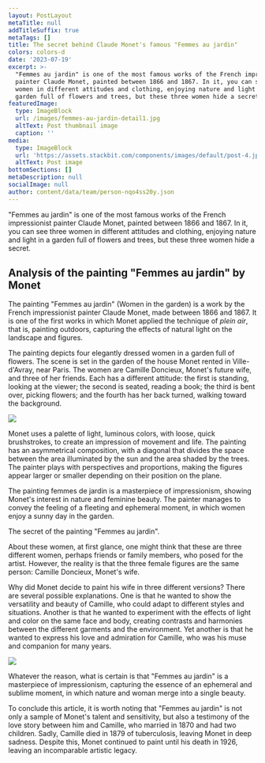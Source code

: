 ```yaml
---
layout: PostLayout
metaTitle: null
addTitleSuffix: true
metaTags: []
title: The secret behind Claude Monet's famous "Femmes au jardin"
colors: colors-d
date: '2023-07-19'
excerpt: >-
  "Femmes au jardin" is one of the most famous works of the French impressionist
  painter Claude Monet, painted between 1866 and 1867. In it, you can see three
  women in different attitudes and clothing, enjoying nature and light in a
  garden full of flowers and trees, but these three women hide a secret.
featuredImage:
  type: ImageBlock
  url: /images/femmes-au-jardin-detail1.jpg
  altText: Post thumbnail image
  caption: ''
media:
  type: ImageBlock
  url: 'https://assets.stackbit.com/components/images/default/post-4.jpeg'
  altText: Post image
bottomSections: []
metaDescription: null
socialImage: null
author: content/data/team/person-nqo4ss20y.json
---
```

"Femmes au jardin" is one of the most famous works of the French impressionist painter Claude Monet, painted between 1866 and 1867. In it, you can see three women in different attitudes and clothing, enjoying nature and light in a garden full of flowers and trees, but these three women hide a secret.

## Analysis of the painting "Femmes au jardin" by Monet

The painting "Femmes au jardin" (Women in the garden) is a work by the French impressionist painter Claude Monet, made between 1866 and 1867. It is one of the first works in which Monet applied the technique of *plein air*, that is, painting outdoors, capturing the effects of natural light on the landscape and figures.

The painting depicts four elegantly dressed women in a garden full of flowers. The scene is set in the garden of the house Monet rented in Ville-d'Avray, near Paris. The women are Camille Doncieux, Monet's future wife, and three of her friends. Each has a different attitude: the first is standing, looking at the viewer; the second is seated, reading a book; the third is bent over, picking flowers; and the fourth has her back turned, walking toward the background.

![](https://www.connaissancedesarts.com/wp-content/thumbnails/uploads/2021/07/cda21-monet-restauration-c2rmf-main-tt-width-1200-height-900-fill-0-crop-1-bgcolor-ffffff.jpg)

Monet uses a palette of light, luminous colors, with loose, quick brushstrokes, to create an impression of movement and life. The painting has an asymmetrical composition, with a diagonal that divides the space between the area illuminated by the sun and the area shaded by the trees. The painter plays with perspectives and proportions, making the figures appear larger or smaller depending on their position on the plane.

The painting femmes de jardin is a masterpiece of impressionism, showing Monet's interest in nature and feminine beauty. The painter manages to convey the feeling of a fleeting and ephemeral moment, in which women enjoy a sunny day in the garden.

The secret of the painting "Femmes au jardin".

About these women, at first glance, one might think that these are three different women, perhaps friends or family members, who posed for the artist. However, the reality is that the three female figures are the same person: Camille Doncieux, Monet's wife.

Why did Monet decide to paint his wife in three different versions? There are several possible explanations. One is that he wanted to show the versatility and beauty of Camille, who could adapt to different styles and situations. Another is that he wanted to experiment with the effects of light and color on the same face and body, creating contrasts and harmonies between the different garments and the environment. Yet another is that he wanted to express his love and admiration for Camille, who was his muse and companion for many years.

![](https://www.rivagedeboheme.fr/medias/images/femmes-au-jardin-detail2.jpg)

Whatever the reason, what is certain is that "Femmes au jardin" is a masterpiece of impressionism, capturing the essence of an ephemeral and sublime moment, in which nature and woman merge into a single beauty.

To conclude this article, it is worth noting that "Femmes au jardin" is not only a sample of Monet's talent and sensitivity, but also a testimony of the love story between him and Camille, who married in 1870 and had two children. Sadly, Camille died in 1879 of tuberculosis, leaving Monet in deep sadness. Despite this, Monet continued to paint until his death in 1926, leaving an incomparable artistic legacy.
